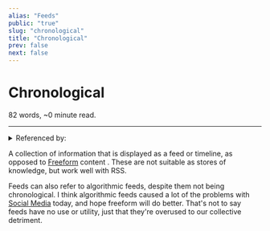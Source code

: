 ```yaml
---
alias: "Feeds"
public: "true"
slug: "chronological"
title: "Chronological"
prev: false
next: false
---
```

<script setup>
import { data } from '../../git.data.ts';
import { useData } from 'vitepress';
const pageData = useData();
</script>
<h1 class="p-name">Chronological</h1>
<p>82 words, ~0 minute read. <span v-html="data[`site/${pageData.page.value.relativePath}`]" /></p>
<hr/>

<details><summary>Referenced by:</summary><a href="/garden/freeform/index.md">Freeform</a></details>

A collection of information that is displayed as a feed or timeline, as opposed to [Freeform](/garden/freeform/index.md) content . These are not suitable as stores of knowledge, but work well with RSS.

Feeds can also refer to algorithmic feeds, despite them not being chronological. I think algorithmic feeds caused a lot of the problems with [Social Media](/garden/social-media/index.md) today, and hope freeform will do better. That's not to say feeds have no use or utility, just that they're overused to our collective detriment.